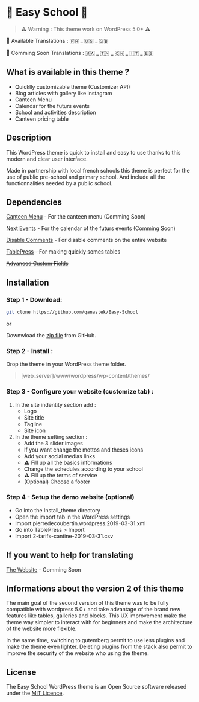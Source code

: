 # :school: Easy School :school:

> ⚠️ Warning : This theme work on WordPress 5.0+ ⚠️

📝 Available Translations : 🇫🇷 _ 🇺🇸 _ 🇬🇧

📝 Comming Soon Translations : 🇲🇦 _ 🇹🇳 _ 🇨🇳 _ 🇮🇹 _ 🇪🇸

## What is available in this theme ?

* Quicklly customizable theme (Customizer API)
* Blog articles with gallery like instagram
* Canteen Menu
* Calendar for the futurs events
* School and activities description
* Canteen pricing table

## Description

This WordPress theme is quick to install and easy to use thanks to this modern and clear user interface.

Made in partnership with local french schools this theme is perfect for the use of public pre-school and primary school. And include all the functionnalities needed by a public school.

## Dependencies

[Canteen Menu](https://github.com/qanastek/Canteen-Menu) - For the canteen menu (Comming Soon)

[Next Events](https://github.com/qanastek/Next-Events) - For the calendar of the futurs events (Comming Soon)

[Disable Comments](https://fr.wordpress.org/plugins/disable-comments/) - For disable comments on the entire website

~~[TablePress](https://fr.wordpress.org/plugins/tablepress/) - For making quickly somes tables~~

~~[Advanced Custom Fields](https://fr.wordpress.org/plugins/advanced-custom-fields/)~~

## Installation

### Step 1 - Download:

```bash
git clone https://github.com/qanastek/Easy-School
```

or

Downwload the [zip file](https://github.com/qanastek/Easy-School/archive/master.zip) from GitHub.

### Step 2 - Install :

Drop the theme in your WordPress theme folder.

> [web_server]/www/wordpress/wp-content/themes/

### Step 3 - Configure your website (customize tab) :

1. In the site indentity section add :
    - Logo
    - Site title
    - Tagline
    - Site icon
2. In the theme setting section :
    - Add the 3 slider images
    - If you want change the mottos and theses icons
    - Add your social medias links
    - ⚠️ Fill up all the basics informations
    - Change the schedules according to your school
    - ⚠️ Fill up the terms of service
    - (Optional) Choose a footer
    
### Step 4 - Setup the demo website (optional)

* Go into the Install_theme directory
* Open the import tab in the WordPress settings
* Import pierredecoubertin.wordpress.2019-03-31.xml
* Go into TablePress > Import
* Import 2-tarifs-cantine-2019-03-31.csv

## If you want to help for translating

[The Website](https://github.com/qanastek) - Comming Soon

## Informations about the version 2 of this theme

The main goal of the second version of this theme was to be fully compatible with wordpress 5.0+ and take advantage of the brand new features like tables, galleries and blocks. This UX improvement make the theme way simpler to interact with for beginners and make the architecture of the website more flexible.

In the same time, switching to gutemberg permit to use less plugins and make the theme even lighter. Deleting plugins from the stack also permit to improve the security of the website who using the theme.

## License

The Easy School WordPress theme is an Open Source software released under the [MIT Licence](https://choosealicense.com/licenses/mit/).

